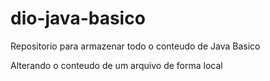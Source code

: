 # dio-java-basico
Repositorio para armazenar todo o conteudo de Java Basico

Alterando o conteudo de um arquivo de forma local


